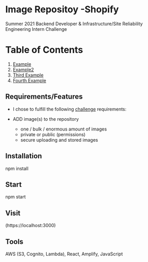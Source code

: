 # Image Repositoy -Shopify

Summer 2021 Backend Developer & Infrastructure/Site Reliability Engineering Intern Challenge

# Table of Contents
1. [Example](#Requirements/Features)
2. [Example2](#example2)
3. [Third Example](#third-example)
4. [Fourth Example](#fourth-examplehttpwwwfourthexamplecom)

## Requirements/Features

- I chose to fulfill the following [challenge](https://docs.google.com/document/d/1ZKRywXQLZWOqVOHC4JkF3LqdpO3Llpfk_CkZPR8bjak/edit) requirements:
                  
- ADD image(s) to the repository
  - one / bulk / enormous amount of images
  - private or public (permissions)
  - secure uploading and stored images

## Installation

npm install

## Start

npm start

## Visit

(https://localhost:3000)

## Tools

 AWS (S3, Cognito, Lambda), React, Amplify, JavaScript
